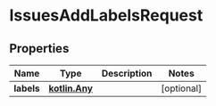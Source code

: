 
# IssuesAddLabelsRequest

## Properties
Name | Type | Description | Notes
------------ | ------------- | ------------- | -------------
**labels** | [**kotlin.Any**](.md) |  |  [optional]



